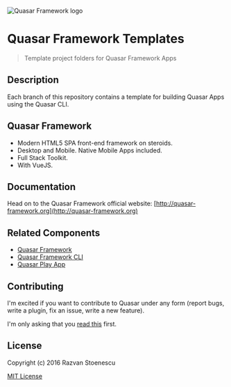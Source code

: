 ![Quasar Framework logo](http://quasar-framework.org/images/quasar-logo.png)

# Quasar Framework Templates
> Template project folders for Quasar Framework Apps

## Description
Each branch of this repository contains a template for building Quasar Apps using the Quasar CLI.

## Quasar Framework

* Modern HTML5 SPA front-end framework on steroids.
* Desktop and Mobile. Native Mobile Apps included.
* Full Stack Toolkit.
* With VueJS.

## Documentation

Head on to the Quasar Framework official website: [http://quasar-framework.org](http://quasar-framework.org)

## Related Components

* [Quasar Framework](https://github.com/rstoenescu/quasar-framework)
* [Quasar Framework CLI](https://github.com/rstoenescu/quasar-cli)
* [Quasar Play App](https://github.com/rstoenescu/quasar-play)

## Contributing

I'm excited if you want to contribute to Quasar under any form (report bugs, write a plugin, fix an issue, write a new feature).

I'm only asking that you [read this](http://quasar-framework.org/guide/contributing-to-quasar.html) first.

## License

Copyright (c) 2016 Razvan Stoenescu

[MIT License](http://en.wikipedia.org/wiki/MIT_License)
